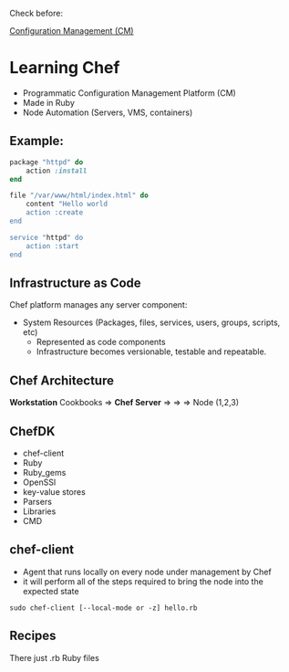 
Check before: 

[Configuration Management (CM)](Configuration%20Management.html)

# Learning Chef

* Programmatic Configuration Management Platform (CM)
* Made in Ruby
* Node Automation (Servers, VMS, containers)

## Example:

``` ruby
package "httpd" do
    action :install
end

file "/var/www/html/index.html" do
    content "Hello world
    action :create
end

service "httpd" do
    action :start
end
```

## Infrastructure as Code

Chef platform manages any server component:

* System Resources (Packages, files, services, users, groups, scripts, etc)
  * Represented as code components
  * Infrastructure becomes versionable, testable and repeatable.

## Chef Architecture

**Workstation** Cookbooks => **Chef Server** => => => Node (1,2,3)

## ChefDK

* chef-client
* Ruby
* Ruby_gems
* OpenSSl
* key-value stores
* Parsers
* Libraries
* CMD

## chef-client

* Agent that runs locally on every node under management by Chef
* it will perform all of the steps required to bring the node into the expected state

`sudo chef-client [--local-mode or -z] hello.rb`

## Recipes

There just .rb Ruby files
